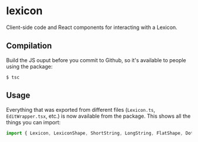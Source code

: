 lexicon
=======

Client-side code and React components for interacting with a Lexicon.

## Compilation

Build the JS ouput before you commit to Github, so it's available to people using the package:

```
$ tsc
```

## Usage

Everything that was exported from different files (`Lexicon.ts`, `EditWrapper.tsx`, etc.) is now available from the package. This shows all the things you can import:

```ts
import { Lexicon, LexiconShape, ShortString, LongString, FlatShape, DottedKey, EditWrapper } from 'lexicon';
```
